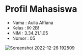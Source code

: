 # Profil Mahasiswa

- Nama : Aulia Alfiana
- Kelas : IK-2B!
- NIM : 3.34.21.1.05
- Nomor : 05

![Screenshot 2022-12-26 192509](https://user-images.githubusercontent.com/114818053/209549115-cfde87ab-f2d4-4626-a238-d468bbee1d8e.jpg)
